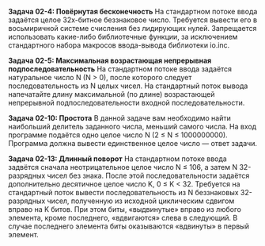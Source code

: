 **Задача 02-4: Повёрнутая бесконечность**
На стандартном потоке ввода задаётся целое 32х-битное беззнаковое число. Требуется вывести его в восьмиричной системе счисления без лидирующих нулей.
Запрещается использовать какие-либо библиотечные функции, за исключением стандартного набора макросов ввода-вывода библиотеки io.inc.

**Задача 02-5: Максимальная возрастающая непрерывная подпоследовательность**
На стандартном потоке ввода задаётся натуральное число N (N > 0), после которого следует последовательность из N целых чисел.
На стандартный поток вывода напечатайте длину максимальной (по длине) возрастающей непрерывной подпоследовательности входной последовательности.

**Задача 02-10: Простота**
В данной задаче вам необходимо найти наибольший делитель заданного числа, меньший самого числа.
На вход программе подаётся одно целое число N (2 ≤ N ≤ 1000000000). Программа должна вывести единственное целое число — ответ задачи.

**Задача 02-13: Длинный поворот**
На стандартном потоке ввода задвётся сначала неотрицательное целое число N ≤ 106, а затем N 32-разрядных чисел без знака. После этой последовательности задаётся дополнительно десятичное целое число K, 0 ≤ K < 32.
Требуется на стандартный поток вывести последовательность из N беззнаковых 32-разрядных чисел, полученную из исходной циклическим сдвигом вправо на K битов. При этом биты, «выдвинутые» вправо из любого элемента, кроме последнего, «вдвигаются» слева в следующий. В случае последнего элемента биты оказываются «вдвинуты» в первый элемент.
